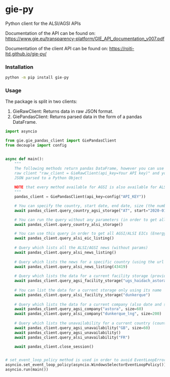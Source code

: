 # gie-py

Python client for the ALSI/AGSI APIs

Documentation of the API can be found on: <https://www.gie.eu/transparency-platform/GIE_API_documentation_v007.pdf>

Documentation of the client API can be found on: <https://roiti-ltd.github.io/gie-py/>

### Installation

```sh
python -m pip install gie-py
```

### Usage

The package is split in two clients:

1. GieRawClient: Returns data in raw JSON format.
2. GiePandasClient: Returns parsed data in the form of a pandas DataFrame.

```python
import asyncio

from gie.gie_pandas_client import GiePandasClient
from decouple import config


async def main():
    """
    The following methods return pandas DataFrame, however you can use the
    raw client "raw_client = GieRawClient(api_key=Your API key)" and you will get the results as
    JSON parsed to a Python Object
    
    NOTE that every method available for AGSI is also available for ALSI
    """
    pandas_client = GiePandasClient(api_key=config("API_KEY"))

    # You can specify the country, start date, end date, size (the number of results) in order to get country storage
    await pandas_client.query_country_agsi_storage("AT", start="2020-01-01", end="2022-07-10", size=60)

    # You can run the query without any parameters (in order to get all countries result)
    await pandas_client.query_country_alsi_storage()

    # You can use this query in order to get all AGSI/ALSI EICs (Energy Identification Code)
    await pandas_client.query_alsi_eic_listing()
    
    # Query which lists all the ALSI/AGSI news (without params)
    await pandas_client.query_alsi_news_listing()
    
    # Query which lists the news for a specific country (using the url code)
    await pandas_client.query_alsi_news_listing(43419)
    
    # Query which lists the data for a current facility storage (provide the storage name and params)
    await pandas_client.query_agsi_facility_storage("ugs_haidach_astora", start="2022-10-10")
    
    # You can list the data for a current storage only using its name
    await pandas_client.query_alsi_facility_storage("dunkerque")
    
    # Query which lists the data for a current company (also date and size are by choice)
    await pandas_client.query_agsi_company("astora", size=60)
    await pandas_client.query_alsi_company("dunkerque_lng", size=200)
    
    # Query which lists the unavailability for a current country (country name, date, size are optional)
    await pandas_client.query_agsi_unavailability("GB", size=60)
    await pandas_client.query_agsi_unavailability()
    await pandas_client.query_alsi_unavailability("FR")

    await pandas_client.close_session()


# set_event_loop_policy method is used in order to avoid EventLoopError for Windows
asyncio.set_event_loop_policy(asyncio.WindowsSelectorEventLoopPolicy())
asyncio.run(main())
```